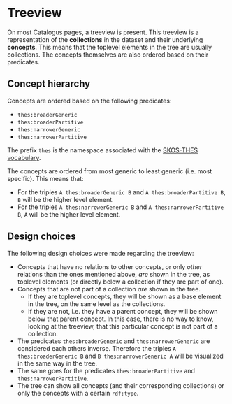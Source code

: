 # Treeview
On most Catalogus pages, a treeview is present. This treeview is a representation of the **collections** in the dataset and their underlying **concepts**. This means that the toplevel elements in the tree are usually collections. The concepts themselves are also ordered based on their predicates.

## Concept hierarchy
Concepts are ordered based on the following predicates:
- `thes:broaderGeneric`
- `thes:broaderPartitive`
- `thes:narrowerGeneric`
- `thes:narrowerPartitive`

The prefix `thes` is the namespace associated with the [SKOS-THES vocabulary](http://purl.org/iso25964/skos-thes).

The concepts are ordered from most generic to least generic (i.e. most specific). This means that:
- For the triples `A thes:broaderGeneric B` and `A thes:broaderPartitive B`, `B` will be the higher level element.
- For the triples `A thes:narrowerGeneric B` and `A thes:narrowerPartitive B`, `A` will be the higher level element.

## Design choices
The following design choices were made regarding the treeview:
- Concepts that have no relations to other concepts, or only *other* relations than the ones mentioned above, *are* shown in the tree, as toplevel elements (or directly below a collection if they are part of one).
- Concepts that are not part of a collection *are* shown in the tree.
  - If they are toplevel concepts, they will be shown as a base element in the tree, on the same level as the collections.
  - If they are not, i.e. they have a parent concept, they will be shown below that parent concept. In this case, there is no way to know, looking at the treeview, that this particular concept is not part of a collection.
- The predicates `thes:broaderGeneric` and `thes:narrowerGeneric` are considered each others inverse. Therefore the triples `A thes:broaderGeneric B` and `B thes:narrowerGeneric A` will be visualized in the same way in the tree.
- The same goes for the predicates `thes:broaderPartitive` and `thes:narrowerPartitive`.
- The tree can show all concepts (and their corresponding collections) or only the concepts with a certain `rdf:type`.
